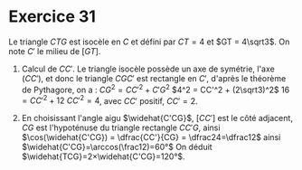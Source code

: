 # Exercice 31

Le triangle $CTG$ est isocèle en $C$ et défini par $CT = 4$ et $GT = 4\sqrt3$. On note $C'$ le milieu de $[GT]$.

1. Calcul de $CC'$.
Le triangle isocèle possède un axe de symétrie, l'axe $(CC')$, et donc le triangle $CGC'$ est rectangle en $C'$, d'après le théorème de Pythagore, on a :
$CG^2 = CC'^2 + C'G^2$
$4^2 = CC'^2 + (2\sqrt3)^2$
$16 = CC'^2 + 12$
$CC'^2 = 4$, avec $CC'$ positif,
$CC' = 2$.

2. En choisissant l'angle aigu $\widehat{C'CG}$, $[CC']$ est le côté adjacent, $CG$ est l'hypoténuse du triangle rectangle $CC'G$, ainsi
$\cos(\widehat{C'CG}) = \dfrac{CC'}{CG} = \dfrac24=\dfrac12$
ainsi $\widehat{C'CG}=\arccos(\frac12)=60°$
On déduit $\widehat{TCG}=2×\widehat{C'CG}=120°$.
